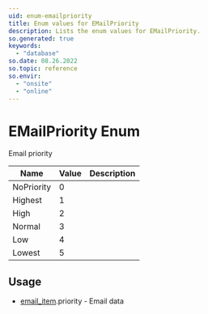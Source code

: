 ```yaml
---
uid: enum-emailpriority
title: Enum values for EMailPriority
description: Lists the enum values for EMailPriority.
so.generated: true
keywords:
  - "database"
so.date: 08.26.2022
so.topic: reference
so.envir:
  - "onsite"
  - "online"
---
```


# EMailPriority Enum

Email priority

| Name | Value | Description |
|------|-------|-------------|
|NoPriority|0||
|Highest|1||
|High|2||
|Normal|3||
|Low|4||
|Lowest|5||

## Usage

* [email_item](../email-item.md).priority - Email data
